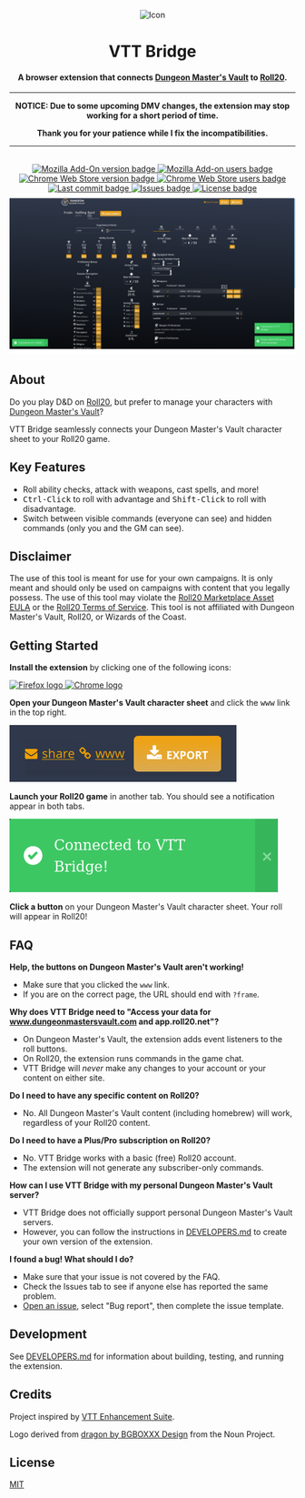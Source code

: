 <div align="center">
    <br>
    <img src="assets/icon-full.png" alt="Icon" width="200">
    <br>
    <h1>VTT Bridge</h1>
</div>

<div align="center">
    <h4>A browser extension that connects
        <a href="https://www.dungeonmastersvault.com/">Dungeon Master's Vault</a>
        to
        <a href="https://roll20.net/">Roll20</a>.
    </h4>
    <hr>
</div>

<div align="center">
    <p>
        <b>NOTICE: Due to some upcoming DMV changes, the extension may stop working for a short period of time.</b>
    </p>
    <p>
        <b>Thank you for your patience while I fix the incompatibilities.</b>
    </p>
    <hr>
    <br>
</div>

<div align="center">
    <a href="https://addons.mozilla.org/en-CA/firefox/addon/vtt-bridge/">
        <img src="https://img.shields.io/amo/v/vtt-bridge" alt="Mozilla Add-On version badge">
    </a>
    <a href="https://addons.mozilla.org/en-CA/firefox/addon/vtt-bridge/">
        <img src="https://img.shields.io/amo/users/vtt-bridge" alt="Mozilla Add-on users badge">
    </a>
</div>

<div align="center">
    <a href="https://chrome.google.com/webstore/detail/vtt-bridge/fadncbccmelchegmlghbhpjchdmghmhh">
        <img src="https://img.shields.io/chrome-web-store/v/fadncbccmelchegmlghbhpjchdmghmhh" alt="Chrome Web Store version badge">
    </a>
    <a href="https://chrome.google.com/webstore/detail/vtt-bridge/fadncbccmelchegmlghbhpjchdmghmhh">
        <img src="https://img.shields.io/chrome-web-store/users/fadncbccmelchegmlghbhpjchdmghmhh" alt="Chrome Web Store users badge">
    </a>
</div>

<div align="center">
    <a href="https://github.com/averycrespi/vtt-bridge/commits/master">
        <img src="https://img.shields.io/github/last-commit/averycrespi/vtt-bridge/master" alt="Last commit badge">
    </a>
    <a href="https://github.com/averycrespi/vtt-bridge/issues">
        <img src="https://img.shields.io/github/issues/averycrespi/vtt-bridge" alt="Issues badge">
    </a>
    <a href="https://github.com/averycrespi/vtt-bridge/blob/master/LICENSE">
        <img src="https://img.shields.io/github/license/averycrespi/vtt-bridge" alt="License badge">
    </a>
</div>

<div align="center">
    <img src="assets/screenshot_1920x1080.png" alt="Screenshot">
</div>

## About

Do you play D&D on [Roll20](https://roll20.net), but prefer to manage your characters with [Dungeon Master's Vault](https://www.dungeonmastersvault.com)?

VTT Bridge seamlessly connects your Dungeon Master's Vault character sheet to your Roll20 game.

## Key Features

- Roll ability checks, attack with weapons, cast spells, and more!
- <kbd>Ctrl-Click</kbd> to roll with advantage and <kbd>Shift-Click</kbd> to roll with disadvantage.
- Switch between visible commands (everyone can see) and hidden commands (only you and the GM can see).

## Disclaimer

The use of this tool is meant for use for your own campaigns. It is only meant and should only be used on campaigns with content that you legally possess. The use of this tool may violate the [Roll20 Marketplace Asset EULA](https://wiki.roll20.net/Marketplace_Asset_EULA) or the [Roll20 Terms of Service](https://wiki.roll20.net/Terms_of_Service_and_Privacy_Policy). This tool is not affiliated with Dungeon Master's Vault, Roll20, or Wizards of the Coast.

## Getting Started

**Install the extension** by clicking one of the following icons:

<a href="https://addons.mozilla.org/en-CA/firefox/addon/vtt-bridge/">
    <img src="assets/firefox.png" alt="Firefox logo">
</a>

<a href="https://chrome.google.com/webstore/detail/vtt-bridge/fadncbccmelchegmlghbhpjchdmghmhh">
    <img src="assets/chrome.png" alt="Chrome logo">
</a>

**Open your Dungeon Master's Vault character sheet** and click the <kbd>www</kbd> link in the top right.

![www link](assets/www.png)

**Launch your Roll20 game** in another tab. You should see a notification appear in both tabs.

![Notification](assets/notification.png)

**Click a button** on your Dungeon Master's Vault character sheet. Your roll will appear in Roll20!

## FAQ

**Help, the buttons on Dungeon Master's Vault aren't working!**

- Make sure that you clicked the `www` link.
- If you are on the correct page, the URL should end with `?frame`.

**Why does VTT Bridge need to "Access your data for www.dungeonmastersvault.com and app.roll20.net"?**

- On Dungeon Master's Vault, the extension adds event listeners to the roll buttons.
- On Roll20, the extension runs commands in the game chat.
- VTT Bridge will *never* make any changes to your account or your content on either site.

**Do I need to have any specific content on Roll20?**

- No. All Dungeon Master's Vault content (including homebrew) will work, regardless of your Roll20 content.

**Do I need to have a Plus/Pro subscription on Roll20?**

- No. VTT Bridge works with a basic (free) Roll20 account.
- The extension will not generate any subscriber-only commands.

**How can I use VTT Bridge with my personal Dungeon Master's Vault server?**

- VTT Bridge does not officially support personal Dungeon Master's Vault servers.
- However, you can follow the instructions in [DEVELOPERS.md](DEVELOPERS.md) to create your own version of the extension.

**I found a bug! What should I do?**

- Make sure that your issue is not covered by the FAQ.
- Check the Issues tab to see if anyone else has reported the same problem.
- [Open an issue](https://github.com/averycrespi/vtt-bridge/issues/new/choose), select "Bug report", then complete the issue template.

## Development

See [DEVELOPERS.md](DEVELOPERS.md) for information about building, testing, and running the extension.

## Credits

Project inspired by [VTT Enhancement Suite](https://ssstormy.github.io/roll20-enhancement-suite/).

Logo derived from [dragon by BGBOXXX Design](https://thenounproject.com/term/dragon/1646665/) from the Noun Project.

## License

[MIT](https://choosealicense.com/licenses/mit/)

